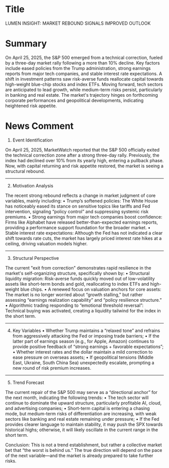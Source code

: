 # Title
LUMEN INSIGHT: MARKET REBOUND SIGNALS IMPROVED OUTLOOK

# Summary
On April 25, 2025, the S&P 500 emerged from a technical correction, fueled by a three-day market rally following a more than 10% decline. Key factors include eased policies from the Trump administration, strong earnings reports from major tech companies, and stable interest rate expectations. A shift in investment patterns saw risk-averse funds reallocate capital towards high-weight blue-chip stocks and index ETFs. Moving forward, tech sectors are anticipated to lead growth, while medium-term risks persist, particularly in banking and real estate. The market's trajectory hinges on forthcoming corporate performances and geopolitical developments, indicating heightened risk appetite.

# News Comment
1. Event Identification

On April 25, 2025, MarketWatch reported that the S&P 500 officially exited the technical correction zone after a strong three-day rally. Previously, the index had declined over 10% from its yearly high, entering a pullback phase. Now, with capital returning and risk appetite restored, the market is seeing a structural rebound.

---

2. Motivation Analysis

The recent strong rebound reflects a change in market judgment of core variables, mainly including:
   • Trump’s softened policies: The White House has noticeably eased its stance on sensitive topics like tariffs and Fed intervention, signaling “policy control” and suppressing systemic risk premiums.
   • Strong earnings from major tech companies boost confidence: Firms like Alphabet have released better-than-expected earnings reports, providing a performance support foundation for the broader market.
   • Stable interest rate expectations: Although the Fed has not indicated a clear shift towards rate cuts, the market has largely priced interest rate hikes at a ceiling, driving valuation models higher.

---

3. Structural Perspective

The current "exit from correction" demonstrates rapid resilience in the market's self-organizing structure, specifically shown by:
   • Structural liquidity migration: Risk-averse funds quickly moved out of low-volatility assets like short-term bonds and gold, reallocating to index ETFs and high-weight blue chips.
   • A renewed focus on valuation anchors for core assets: The market is no longer worried about “growth stalling," but rather assessing “earnings realization capability” and “policy resilience structure.”
   • Algorithmic trading responding to “emotional threshold reversal”: Technical buying was activated, creating a liquidity tailwind for the index in the short term.

---

4. Key Variables
   • Whether Trump maintains a “relaxed tone” and refrains from aggressively attacking the Fed or imposing trade barriers;
   • If the latter part of earnings season (e.g., for Apple, Amazon) continues to provide positive feedback of “strong earnings + favorable expectations”;
   • Whether interest rates and the dollar maintain a mild correction to ease pressure on overseas assets;
   • If geopolitical tensions (Middle East, Ukraine, South China Sea) unexpectedly escalate, prompting a new round of risk premium increases.

---

5. Trend Forecast

The current repair of the S&P 500 may serve as a “directional anchor” for the next month, indicating the following trends:
   • The tech sector will continue to dominate the upward structure, particularly profitable AI, cloud, and advertising companies;
   • Short-term capital is entering a chasing mode, but medium-term risks of differentiation are increasing, with weak sectors like banking and real estate remaining under pressure;
   • If the Fed provides clearer language to maintain stability, it may push the SPX towards historical highs; otherwise, it will likely oscillate in the current range in the short term.

Conclusion: This is not a trend establishment, but rather a collective market bet that “the worst is behind us.” The true direction will depend on the pace of the next variable—and the market is already prepared to take further risks.
